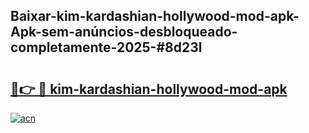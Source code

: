 ## Baixar-kim-kardashian-hollywood-mod-apk-Apk-sem-anúncios-desbloqueado-completamente-2025-#8d23l

# <h2><a href="https://ainizakaria.my?title=kim-kardashian-hollywood-mod-apk&ref=20M">🔗👉 🔴 kim-kardashian-hollywood-mod-apk</a></h2>

[![acn](https://github.com/user-attachments/assets/0f9c940e-d8b0-45ae-aac7-cd30a18b3e1c)](https://ainizakaria.my?title=kim-kardashian-hollywood-mod-apk&ref=20M)

